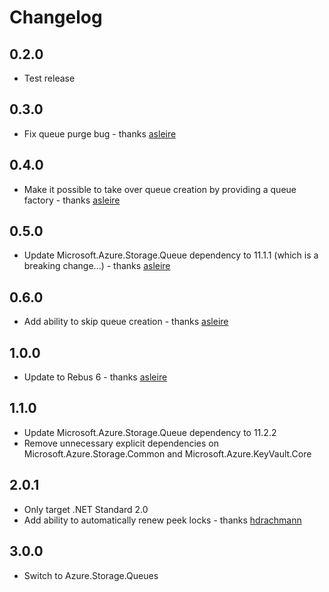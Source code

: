 # Changelog

## 0.2.0
* Test release

## 0.3.0
* Fix queue purge bug - thanks [asleire]

## 0.4.0
* Make it possible to take over queue creation by providing a queue factory - thanks [asleire]

## 0.5.0
* Update Microsoft.Azure.Storage.Queue dependency to 11.1.1 (which is a breaking change...) - thanks [asleire]

## 0.6.0
* Add ability to skip queue creation - thanks [asleire]

## 1.0.0
* Update to Rebus 6 - thanks [asleire]

## 1.1.0
* Update Microsoft.Azure.Storage.Queue dependency to 11.2.2
* Remove unnecessary explicit dependencies on Microsoft.Azure.Storage.Common and Microsoft.Azure.KeyVault.Core

## 2.0.1
* Only target .NET Standard 2.0
* Add ability to automatically renew peek locks - thanks [hdrachmann]

## 3.0.0
* Switch to Azure.Storage.Queues


[asleire]: https://github.com/asleire
[hdrachmann]: https://github.com/hdrachmann